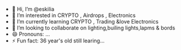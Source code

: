 - 👋 Hi, I’m @eskilia
- 👀 I’m interested in CRYPTO , Airdrops , Electronics
- 🌱 I’m currently learning CRYPTO , Trading &love Electronics
- 💞️ I’m looking to collaborate on lighting,builing lights,lapms & bords
- 😄 Pronouns: ...
- ⚡ Fun fact: 36 year's old still learing...
<!---
eskilia/eskilia is a ✨ special ✨ repository because its `README.md` (this file) appears on your GitHub profile.
You can click the Preview link to take a look at your changes.
--->
